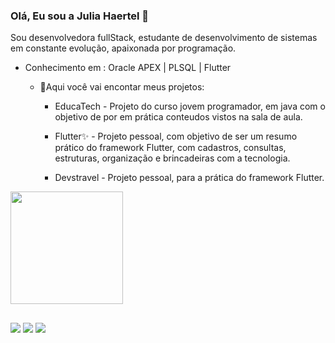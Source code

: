 ### Olá, Eu sou a Julia Haertel 👋

Sou desenvolvedora fullStack, estudante de desenvolvimento de sistemas em constante evolução, apaixonada por programação.

- Conhecimento em : Oracle APEX | PLSQL | Flutter
    
    - 🌱Aqui você vai encontar meus projetos:

        * EducaTech  - Projeto do curso jovem programador, em java com o objetivo de por em prática
        conteudos vistos na sala de aula.

        * Flutter✨  - Projeto pessoal, com objetivo de ser um resumo prático do framework Flutter,
         com cadastros, consultas, estruturas, organização e brincadeiras com a tecnologia.

        * Devstravel  -  Projeto pessoal, para a prática do framework Flutter.

<img float="right" height="180em" src="https://github-readme-stats.vercel.app/api?hide_border=false&username=juliahaertel&show_icons=true&include_all_commits=true" />

##

<a href="https://www.linkedin.com/in/julia-ballen-haertel-71242120b" target="_blank"><img src="https://img.shields.io/badge/LinkedIn-0077B5?style=for-the-badge&logo=linkedin&logoColor=white" target="_blank"></a> 
<a href="https://www.instagram.com/juliabahaertel" target="_blank"><img src="https://img.shields.io/badge/Instagram-E4405F?style=for-the-badge&logo=instagram&logoColor=white" target="_blank"></a>
<a href = "mailto:juuliaballenhaertel@gmail.com"><img src="https://img.shields.io/badge/Gmail-D14836?style=for-the-badge&logo=gmail&logoColor=white" target="_blank"></a>
